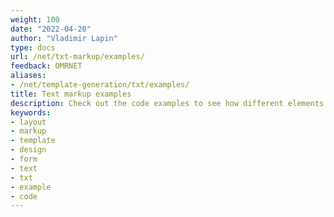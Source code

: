 ```yaml
---
weight: 100
date: "2022-04-20"
author: "Vladimir Lapin"
type: docs
url: /net/txt-markup/examples/
feedback: OMRNET
aliases:
- /net/template-generation/txt/examples/
title: Text markup examples
description: Check out the code examples to see how different elements can be used and combined with each other.
keywords:
- layout
- markup
- template
- design
- form
- text
- txt
- example
- code
---
```

